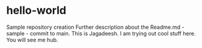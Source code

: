 # hello-world
Sample repository creation
Further description about the Readme.md - sample - commit to main.
This  is Jagadeesh. I am trying out cool stuff  here. 
You will see me hub.
